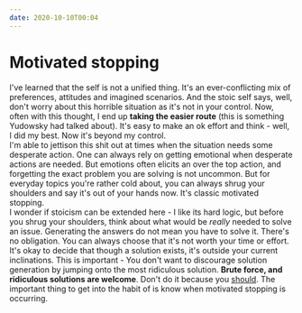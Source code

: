 ```yaml
---
date: 2020-10-10T00:04
---
```


# Motivated stopping

I've learned that the self is not a unified thing. It's an ever-conflicting mix of preferences, attitudes and imagined scenarios. And the stoic self says, well, don't worry about this horrible situation as it's not in your control. Now, often with this thought, I end up **taking the easier route** (this is something Yudowsky had talked about). It's easy to make an ok effort and think - well, I did my best. Now it's beyond my control. \
I'm able to jettison this shit out at times when the situation needs some desperate action. One can always rely on getting emotional when desperate actions are needed. But emotions often elicits an over the top action, and forgetting the exact problem you are solving is not uncommon. But for everyday topics you're rather cold about, you can always shrug your shoulders and say it's out of your hands now. It's classic motivated stopping. \
I wonder if stoicism can be extended here - I like its hard logic, but before you shrug your shoulders, think about what would be *really* needed to solve an issue. Generating the answers do not mean you have to solve it. There's no obligation. You can always choose that it's not worth your time or effort. It's okay to decide that though a solution exists, it's outside your current inclinations. This is important - You don't want to discourage solution generation by jumping onto the most ridiculous solution. **Brute force, and ridiculous solutions are welcome**. Don't do it because you [should](<f655f141>). The important thing to get into the habit of is know when motivated stopping is occurring.
